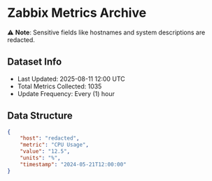 # Zabbix Metrics Archive

⚠️ **Note**: Sensitive fields like hostnames and system descriptions are redacted.

## Dataset Info
- Last Updated: 2025-08-11 12:00 UTC
- Total Metrics Collected: 1035
- Update Frequency: Every (1) hour

## Data Structure
```json
{
    "host": "redacted",
    "metric": "CPU Usage",
    "value": "12.5",
    "units": "%",
    "timestamp": "2024-05-21T12:00:00"
}
```
